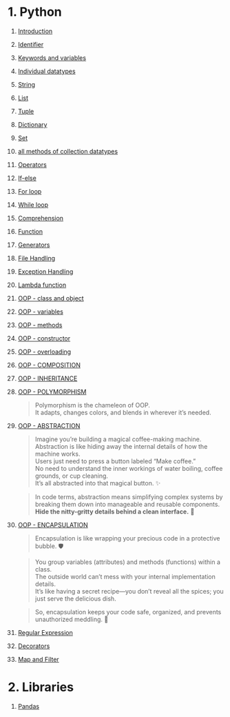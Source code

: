 # 1. Python

1. [Introduction](https://drive.google.com/file/d/11MX7vNK42yLFJaBBGDWQ6kMhbvdSu3Hi/view?usp=sharing)

2. [Identifier](https://drive.google.com/file/d/1TfCFSvG2UauFYX0NGhA8Pmq9UjIoEbjB/view?usp=sharing)

3. [Keywords and variables](https://drive.google.com/file/d/13ub1F-eiEhfK3SbfuqZ0D-bsmjtBCeRC/view?usp=sharing)

4. [Individual datatypes](https://drive.google.com/file/d/1GsEdCjWsaXL1hESKCqAaoH56FuvnRbv4/view?usp=sharing)

5. [String](https://drive.google.com/file/d/1KAh9kI9BYYp9hEWk-Q94enzTG2lkY31_/view?usp=sharing)

6. [List](https://drive.google.com/file/d/1x1sAWAdtYtm8IHe9noX3pc0tjOKrjeQo/view?usp=sharing)

7. [Tuple](https://drive.google.com/file/d/1Lohzalp4QXWzBp1f-_yuiZkPNFfPG_y-/view?usp=sharing)

8. [Dictionary](https://drive.google.com/file/d/1jvVXhs22ZLQyDYO80asR5r4TvtlA7FZf/view?usp=sharing)

9. [Set](https://drive.google.com/file/d/1pHB31KBAEpCmjau0aOOv8j4Ea6rxMu81/view?usp=sharing)

10. [all methods of collection datatypes](https://drive.google.com/file/d/1Y8Az8Fenrz64xjAUN0SPDm2TT-F4fb8j/view?usp=sharing)

11. [Operators](https://drive.google.com/file/d/1W8aPhn6x7Cewtj2cSqfJXPKyGFFUYH4L/view?usp=sharing)

12. [If-else](https://drive.google.com/file/d/1UH2h7InEv9bpPomsUsgbed_ke3wsd6L-/view?usp=sharing)

13. [For loop](https://drive.google.com/file/d/1xdQRCIgRD1ANnzGYJ8CrG-SNHYEza78H/view?usp=sharing)

14. [While loop](https://drive.google.com/file/d/1tTG0aiy2Y92kSfTB_6rVSPFS4Iaz1_P1/view?usp=sharing)

15. [Comprehension](https://drive.google.com/file/d/1foR4E3zA8f86kSXB0YkIT9Kd5mxuPYI3/view?usp=sharing)

16. [Function](https://drive.google.com/file/d/1LPkXY-jnYuKZ6vKwFmP_8YSICqxW0EZD/view?usp=sharing)

17. [Generators](https://drive.google.com/file/d/1Rde1btrNsgyk0YA3Y6HCiVKSMbxSjW67/view?usp=sharing)

18. [File Handling](https://drive.google.com/file/d/19jAfbaGQWweCS6hPIfWBslwKo9D2Ao3B/view?usp=sharing)

19. [Exception Handling](https://drive.google.com/file/d/16dZiWLOybaxShoSyhZ4jECOh_dbTfdvi/view?usp=sharing)

20. [Lambda function](https://drive.google.com/file/d/1D7k0PGJKvkPBAlfkwF2OdSEMzTk5MZcg/view?usp=sharing)

21. [OOP - class and object](https://drive.google.com/file/d/1ooeUttImppm9a1sKjFWydEWVqVpS1_o-/view?usp=sharing)

22. [OOP - variables](https://drive.google.com/file/d/1_6zUKgZqebmrHcnxvZIqgof62OsZMuJE/view?usp=sharing)

23. [OOP - methods](https://drive.google.com/file/d/136Xy9yckmFnFtAwHmo_4qRZ5cdbts1UF/view?usp=sharing)

24. [OOP - constructor](https://drive.google.com/file/d/1Qn5nE121snkUvBdpe4vmlV45tAVRBhcj/view?usp=sharing)

25. [OOP - overloading](https://drive.google.com/file/d/1SBz68p7cMIjZcUSqEdc8X8Dlom1pSD8K/view?usp=sharing)

26. [OOP - COMPOSITION](https://drive.google.com/file/d/15RQ3bndlHk0vrtz5I4-jPjg1PZump46c/view?usp=sharing)

27. [OOP - INHERITANCE](https://drive.google.com/file/d/1rNFOCAxqxOcvhbveWcT0W2381nlhAKxU/view?usp=sharing)

28. [OOP - POLYMORPHISM](https://drive.google.com/file/d/1552-lxAFevIC5YFb_lPjlsZRBaxhxOWH/view?usp=sharing)

    > Polymorphism is the chameleon of OOP. <br> It adapts, changes colors, and blends in wherever it’s needed.

29. [OOP - ABSTRACTION](https://drive.google.com/file/d/1eoJo1Ul6PaQ3w1lERQO280u0jndYtNs_/view?usp=sharing)

    > Imagine you’re building a magical coffee-making machine. <br>
    Abstraction is like hiding away the internal details of how the machine works. <br>
    Users just need to press a button labeled “Make coffee.” <br>
    No need to understand the inner workings of water boiling, coffee grounds, or cup cleaning. <br>
    It’s all abstracted into that magical button. ✨
    
    > In code terms, abstraction means simplifying complex systems by breaking them down into manageable and reusable components. <br>
    <b>Hide the nitty-gritty details behind a clean interface.</b> 🚀

30. [OOP - ENCAPSULATION](https://drive.google.com/file/d/1KXlh5m3NHx0I9u0CZsAikrL4K8FDJhHb/view?usp=sharing)

    > Encapsulation is like wrapping your precious code in a protective bubble. 🛡️<br>
     
    > You group variables (attributes) and methods (functions) within a class. <br>
    The outside world can’t mess with your internal implementation details. <br>
    It’s like having a secret recipe—you don’t reveal all the spices; you just serve the delicious dish.

    > So, encapsulation keeps your code safe, organized, and prevents unauthorized meddling. 🤫

31. [Regular Expression](https://drive.google.com/file/d/10dZPUbRfaThuaAm8b7YLf6b2mOl87zg2/view?usp=sharing)

32. [Decorators](https://drive.google.com/file/d/1V9UeNRXbslGBWt5TGVdlN_lO1Kj7JprX/view?usp=sharing)

33. [Map and Filter](https://drive.google.com/file/d/1q_c31iRPoSJxl8l_Ni4bDfbehYtRCs9d/view?usp=sharing)


# 2. Libraries

1. [Pandas]()

